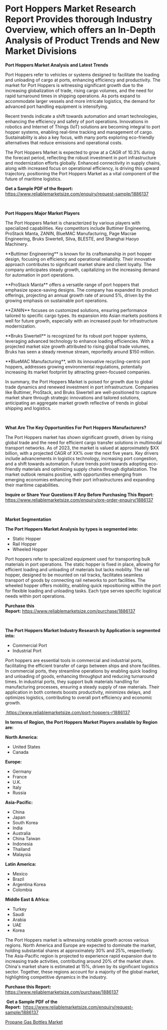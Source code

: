 <p><h1>Port Hoppers Market Research Report Provides thorough Industry Overview, which offers an In-Depth Analysis of Product Trends and New Market Divisions</h1></p><p><strong>Port Hoppers Market Analysis and Latest Trends</strong></p>
<p><p>Port Hoppers refer to vehicles or systems designed to facilitate the loading and unloading of cargo at ports, enhancing efficiency and productivity. The market for Port Hoppers is witnessing significant growth due to the increasing globalization of trade, rising cargo volumes, and the need for rapid turnaround times in shipping operations. As ports expand to accommodate larger vessels and more intricate logistics, the demand for advanced port handling equipment is intensifying.</p><p>Recent trends indicate a shift towards automation and smart technologies, enhancing the efficiency and safety of port operations. Innovations in robotics and Internet of Things (IoT) solutions are becoming integral to port hopper systems, enabling real-time tracking and management of cargo. Sustainability is also a key focus, with many ports exploring eco-friendly alternatives that reduce emissions and operational costs.</p><p>The Port Hoppers Market is expected to grow at a CAGR of 10.3% during the forecast period, reflecting the robust investment in port infrastructure and modernization efforts globally. Enhanced connectivity in supply chains, along with increased focus on operational efficiency, is driving this upward trajectory, positioning the Port Hoppers Market as a vital component of the future of maritime logistics.</p></p>
<p><strong>Get a Sample PDF of the Report:&nbsp;</strong> <a href="https://www.reliablemarketsize.com/enquiry/request-sample/1886137?utm_campaign=2246&utm_medium=2&utm_source=Github&utm_content=ia&utm_term=22022025&utm_id=port-hoppers">https://www.reliablemarketsize.com/enquiry/request-sample/1886137</a></p>
<p>&nbsp;</p>
<p><strong>Port Hoppers Major Market Players</strong></p>
<p><p>The Port Hoppers Market is characterized by various players with specialized capabilities. Key competitors include Buttimer Engineering, ProStack Manta, ZANIN, BlueMAC Manufacturing, Page Macrae Engineering, Bruks Siwertell, Silva, BLESTE, and Shanghai Haoyo Machinery.</p><p>**Buttimer Engineering** is known for its craftsmanship in port hopper design, focusing on efficiency and operational reliability. Their innovative approach contributes to significant market share and client loyalty. The company anticipates steady growth, capitalizing on the increasing demand for automation in port operations.</p><p>**ProStack Manta** offers a versatile range of port hoppers that emphasize space-saving designs. The company has expanded its product offerings, projecting an annual growth rate of around 5%, driven by the growing emphasis on sustainable port operations. </p><p>**ZANIN** focuses on customized solutions, ensuring performance tailored to specific cargo types. Its expansion into Asian markets positions it well for future growth, especially with an increased push for infrastructure modernization. </p><p>**Bruks Siwertell** is recognized for its robust port hopper systems, leveraging advanced technology to enhance loading efficiencies. With a projected market size growth attributed to rising global trade volumes, Bruks has seen a steady revenue stream, reportedly around $150 million.</p><p>**BlueMAC Manufacturing**, with its innovative recycling-centric port hoppers, addresses growing environmental regulations, potentially increasing its market footprint by attracting green-focused companies.</p><p>In summary, the Port Hoppers Market is poised for growth due to global trade dynamics and renewed investment in port infrastructure. Companies like Buttimer, ProStack, and Bruks Siwertell are well-positioned to capture market share through strategic innovations and tailored solutions, anticipating an aggregate market growth reflective of trends in global shipping and logistics.</p></p>
<p>&nbsp;</p>
<p><strong>What Are The Key Opportunities For Port Hoppers Manufacturers?</strong></p>
<p><p>The Port Hoppers market has shown significant growth, driven by rising global trade and the need for efficient cargo transfer solutions in multimodal transport networks. As of 2023, the market is valued at approximately $XX billion, with a projected CAGR of XX% over the next five years. Key drivers include advancements in logistics technology, increasing port congestion, and a shift towards automation. Future trends point towards adopting eco-friendly materials and optimizing supply chains through digitalization. The market outlook remains positive, with opportunities emerging from emerging economies enhancing their port infrastructures and expanding their maritime capabilities.</p></p>
<p><strong>Inquire or Share Your Questions If Any Before Purchasing This Report:</strong> <a href="https://www.reliablemarketsize.com/enquiry/pre-order-enquiry/1886137?utm_campaign=2246&utm_medium=2&utm_source=Github&utm_content=ia&utm_term=22022025&utm_id=port-hoppers">https://www.reliablemarketsize.com/enquiry/pre-order-enquiry/1886137</a></p>
<p>&nbsp;</p>
<p><strong>Market Segmentation</strong></p>
<p><strong>The Port Hoppers Market Analysis by types is segmented into:</strong></p>
<p><ul><li>Static Hopper</li><li>Rail Hopper</li><li>Wheeled Hopper</li></ul></p>
<p><p>Port hoppers refer to specialized equipment used for transporting bulk materials in port operations. The static hopper is fixed in place, allowing for efficient loading and unloading of materials but lacks mobility. The rail hopper, designed to be mounted on rail tracks, facilitates seamless transport of goods by connecting rail networks to port facilities. The wheeled hopper offers mobility, enabling quick repositioning within the port for flexible loading and unloading tasks. Each type serves specific logistical needs within port operations.</p></p>
<p><strong>Purchase this Report:&nbsp;</strong><a href="https://www.reliablemarketsize.com/purchase/1886137?utm_campaign=2246&utm_medium=2&utm_source=Github&utm_content=ia&utm_term=22022025&utm_id=port-hoppers">https://www.reliablemarketsize.com/purchase/1886137</a></p>
<p>&nbsp;</p>
<p><strong>The Port Hoppers Market Industry Research by Application is segmented into:</strong></p>
<p><ul><li>Commercial Port</li><li>Industrial Port</li></ul></p>
<p><p>Port hoppers are essential tools in commercial and industrial ports, facilitating the efficient transfer of cargo between ships and shore facilities. In commercial ports, they streamline operations by enabling quick loading and unloading of goods, enhancing throughput and reducing turnaround times. In industrial ports, they support bulk materials handling for manufacturing processes, ensuring a steady supply of raw materials. Their application in both contexts boosts productivity, minimizes delays, and optimizes logistics, contributing to overall port efficiency and economic growth.</p></p>
<p><a href="https://www.reliablemarketsize.com/port-hoppers-r1886137?utm_campaign=2246&utm_medium=2&utm_source=Github&utm_content=ia&utm_term=22022025&utm_id=port-hoppers">&nbsp;https://www.reliablemarketsize.com/port-hoppers-r1886137</a></p>
<p><strong>In terms of Region, the Port Hoppers Market Players available by Region are:</strong></p>
<p>
    <p> <strong> North America: </strong>
        <ul>
            <li>United States</li>
            <li>Canada</li>
        </ul>
        </p> 
    <p> <strong> Europe: </strong>
        <ul>
            <li>Germany</li>
            <li>France</li>
            <li>U.K.</li>
            <li>Italy</li>
            <li>Russia</li>
        </ul>
        </p> 
    <p> <strong> Asia-Pacific: </strong>
        <ul>
            <li>China</li>
            <li>Japan</li>
            <li>South Korea</li>
            <li>India</li>
            <li>Australia</li>
            <li>China Taiwan</li>
            <li>Indonesia</li>
            <li>Thailand</li>
            <li>Malaysia</li>
        </ul>
        </p> 
    <p> <strong> Latin America: </strong>
        <ul>
            <li>Mexico</li>
            <li>Brazil</li>
            <li>Argentina Korea</li>
            <li>Colombia</li>
        </ul>
        </p> 
    <p> <strong> Middle East & Africa: </strong>
        <ul>
            <li>Turkey</li>
            <li>Saudi</li>
            <li>Arabia</li>
            <li>UAE</li>
            <li>Korea</li>
        </ul>
    </p>
    </p>
<p><p>The Port Hoppers market is witnessing notable growth across various regions. North America and Europe are expected to dominate the market, holding substantial shares at approximately 30% and 25%, respectively. The Asia-Pacific region is projected to experience rapid expansion due to increasing trade activities, contributing around 20% of the market share. China's market share is estimated at 15%, driven by its significant logistics sector. Together, these regions account for a majority of the global market, highlighting competitive dynamics in the industry.</p></p>
<p><strong>Purchase this Report: </strong><a href="https://www.reliablemarketsize.com/purchase/1886137?utm_campaign=2246&utm_medium=2&utm_source=Github&utm_content=ia&utm_term=22022025&utm_id=port-hoppers">https://www.reliablemarketsize.com/purchase/1886137</a></p>
<p>&nbsp;<strong>Get a Sample PDF of the Report:&nbsp;&nbsp;</strong><a href="https://www.reliablemarketsize.com/enquiry/request-sample/1886137?utm_campaign=2246&utm_medium=2&utm_source=Github&utm_content=ia&utm_term=22022025&utm_id=port-hoppers">https://www.reliablemarketsize.com/enquiry/request-sample/1886137</a></p>
<p><strong></strong></p>
<p><p><a href="https://github.com/shondapmbau/Market-Research-Report-List-1/blob/main/propane-gas-bottles-market.md?utm_campaign=2246&utm_medium=2&utm_source=Github&utm_content=ia&utm_term=22022025&utm_id=port-hoppers">Propane Gas Bottles Market</a></p></p>